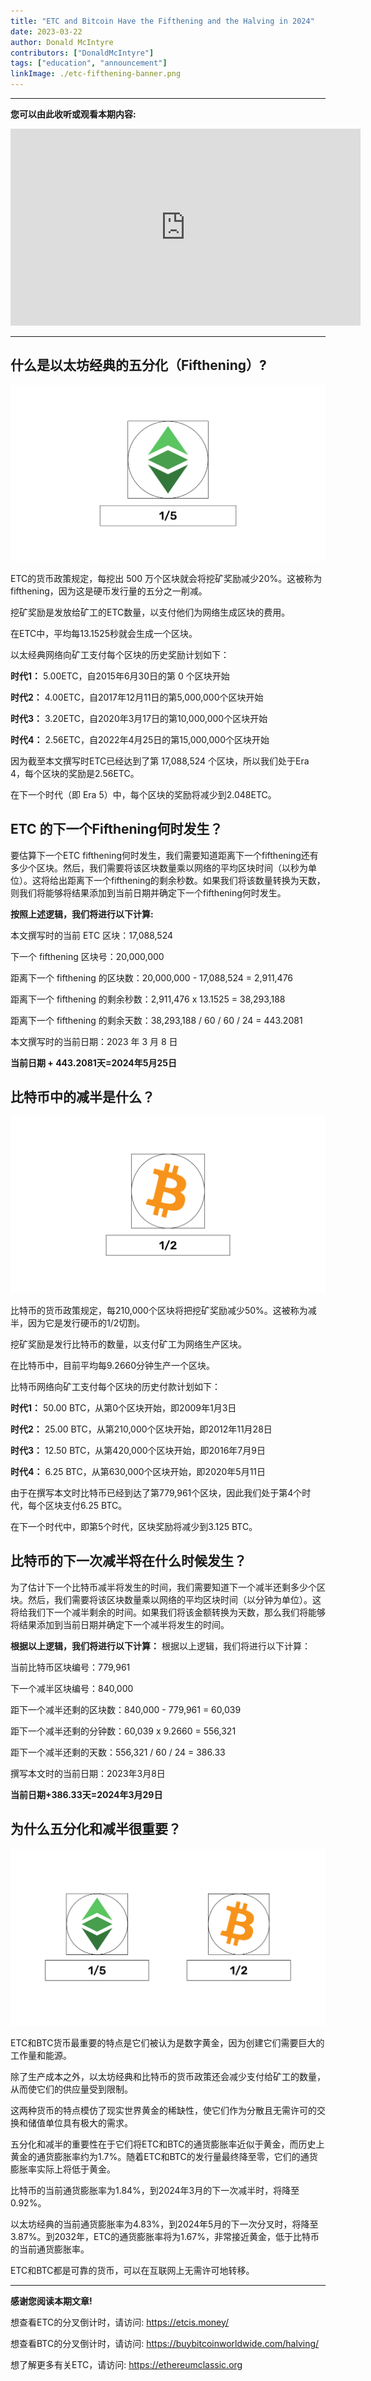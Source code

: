```yaml
---
title: "ETC and Bitcoin Have the Fifthening and the Halving in 2024"
date: 2023-03-22
author: Donald McIntyre
contributors: ["DonaldMcIntyre"]
tags: ["education", "announcement"]
linkImage: ./etc-fifthening-banner.png
---
```


---
**您可以由此收听或观看本期内容:**

<iframe width="560" height="315" src="https://www.youtube.com/embed/JaNkywXLg2M" title="YouTube video player" frameborder="0" allow="accelerometer; autoplay; clipboard-write; encrypted-media; gyroscope; picture-in-picture; web-share" allowfullscreen></iframe>

---

## 什么是以太坊经典的五分化（Fifthening）?

![以太经典的fifthening.](./1.png)

ETC的货币政策规定，每挖出 500 万个区块就会将挖矿奖励减少20%。这被称为 fifthening，因为这是硬币发行量的五分之一削减。

挖矿奖励是发放给矿工的ETC数量，以支付他们为网络生成区块的费用。

在ETC中，平均每13.1525秒就会生成一个区块。

以太经典网络向矿工支付每个区块的历史奖励计划如下：

**时代1：** 5.00ETC，自2015年6月30日的第 0 个区块开始

**时代2：** 4.00ETC，自2017年12月11日的第5,000,000个区块开始

**时代3：** 3.20ETC，自2020年3月17日的第10,000,000个区块开始

**时代4：** 2.56ETC，自2022年4月25日的第15,000,000个区块开始

因为截至本文撰写时ETC已经达到了第 17,088,524 个区块，所以我们处于Era 4，每个区块的奖励是2.56ETC。

在下一个时代（即 Era 5）中，每个区块的奖励将减少到2.048ETC。

## ETC 的下一个Fifthening何时发生？

要估算下一个ETC fifthening何时发生，我们需要知道距离下一个fifthening还有多少个区块。然后，我们需要将该区块数量乘以网络的平均区块时间（以秒为单位）。这将给出距离下一个fifthening的剩余秒数。如果我们将该数量转换为天数，则我们将能够将结果添加到当前日期并确定下一个fifthening何时发生。

**按照上述逻辑，我们将进行以下计算:**

本文撰写时的当前 ETC 区块：17,088,524

下一个 fifthening 区块号：20,000,000

距离下一个 fifthening 的区块数：20,000,000 - 17,088,524 = 2,911,476

距离下一个 fifthening 的剩余秒数：2,911,476 x 13.1525 = 38,293,188

距离下一个 fifthening 的剩余天数：38,293,188 / 60 / 60 / 24 = 443.2081

本文撰写时的当前日期：2023 年 3 月 8 日

**当前日期 + 443.2081天=2024年5月25日**

## 比特币中的减半是什么？

![BTC减半](./2.png)

比特币的货币政策规定，每210,000个区块将把挖矿奖励减少50%。这被称为减半，因为它是发行硬币的1/2切割。

挖矿奖励是发行比特币的数量，以支付矿工为网络生产区块。

在比特币中，目前平均每9.2660分钟生产一个区块。

比特币网络向矿工支付每个区块的历史付款计划如下：

**时代1：** 50.00 BTC，从第0个区块开始，即2009年1月3日

**时代2：** 25.00 BTC，从第210,000个区块开始，即2012年11月28日

**时代3：** 12.50 BTC，从第420,000个区块开始，即2016年7月9日

**时代4：** 6.25 BTC，从第630,000个区块开始，即2020年5月11日

由于在撰写本文时比特币已经到达了第779,961个区块，因此我们处于第4个时代，每个区块支付6.25 BTC。

在下一个时代中，即第5个时代，区块奖励将减少到3.125 BTC。

## 比特币的下一次减半将在什么时候发生？

为了估计下一个比特币减半将发生的时间，我们需要知道下一个减半还剩多少个区块。然后，我们需要将该区块数量乘以网络的平均区块时间（以分钟为单位）。这将给我们下一个减半剩余的时间。如果我们将该金额转换为天数，那么我们将能够将结果添加到当前日期并确定下一个减半将发生的时间。

**根据以上逻辑，我们将进行以下计算：**
根据以上逻辑，我们将进行以下计算：

当前比特币区块编号：779,961

下一个减半区块编号：840,000

距下一个减半还剩的区块数：840,000 - 779,961 = 60,039

距下一个减半还剩的分钟数：60,039 x 9.2660 = 556,321

距下一个减半还剩的天数：556,321 / 60 / 24 = 386.33

撰写本文时的当前日期：2023年3月8日

**当前日期+386.33天=2024年3月29日**

## 为什么五分化和减半很重要？

![ETC和BTC.](./3.png)

ETC和BTC货币最重要的特点是它们被认为是数字黄金，因为创建它们需要巨大的工作量和能源。

除了生产成本之外，以太坊经典和比特币的货币政策还会减少支付给矿工的数量，从而使它们的供应量受到限制。

这两种货币的特点模仿了现实世界黄金的稀缺性，使它们作为分散且无需许可的交换和储值单位具有极大的需求。

五分化和减半的重要性在于它们将ETC和BTC的通货膨胀率近似于黄金，而历史上黄金的通货膨胀率约为1.7%。随着ETC和BTC的发行量最终降至零，它们的通货膨胀率实际上将低于黄金。

比特币的当前通货膨胀率为1.84%，到2024年3月的下一次减半时，将降至0.92%。

以太坊经典的当前通货膨胀率为4.83%，到2024年5月的下一次分叉时，将降至3.87%。到2032年，ETC的通货膨胀率将为1.67%，非常接近黄金，低于比特币的当前通货膨胀率。

ETC和BTC都是可靠的货币，可以在互联网上无需许可地转移。

---

**感谢您阅读本期文章!**

想查看ETC的分叉倒计时，请访问: https://etcis.money/

想查看BTC的分叉倒计时，请访问: https://buybitcoinworldwide.com/halving/

想了解更多有关ETC，请访问: https://ethereumclassic.org
